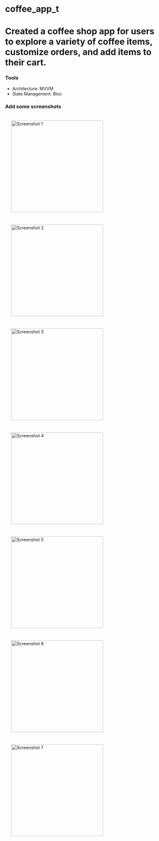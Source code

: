 # coffee_app_t

# Created a coffee shop app for users to explore a variety of coffee items, customize orders, and add items to their cart.
### Tools
- Architecture: MVVM
- State Management: Bloc

### Add some screenshots

<img src="https://github.com/user-attachments/assets/8e629093-a298-4121-ba26-4b0073f52707" alt="Screenshot 1" width="300" style="margin: 20px;">

<img src="https://github.com/user-attachments/assets/893f77b4-2be4-4900-a765-4f7af1e1b0b4" alt="Screenshot 2" width="300" style="margin: 20px;">

<img src="https://github.com/user-attachments/assets/f15e3493-ecf0-4ab3-8407-e38781b8f68a" alt="Screenshot 3" width="300" style="margin: 20px;">

<img src="https://github.com/user-attachments/assets/635c6767-e310-49ef-b20b-7ed85daefb1b" alt="Screenshot 4" width="300" style="margin: 20px;">

<img src="https://github.com/user-attachments/assets/9112e9fe-d70c-4cca-a7dd-f49cc989018b" alt="Screenshot 5" width="300" style="margin: 20px;">

<img src="https://github.com/user-attachments/assets/4bb8e09a-1119-4585-87a1-a9e6e2642e0c" alt="Screenshot 6" width="300" style="margin: 20px;">

<img src="https://github.com/user-attachments/assets/4a7b6ca5-f2db-4cf1-b4c4-7b581ad73dca" alt="Screenshot 7" width="300" style="margin: 20px;">
